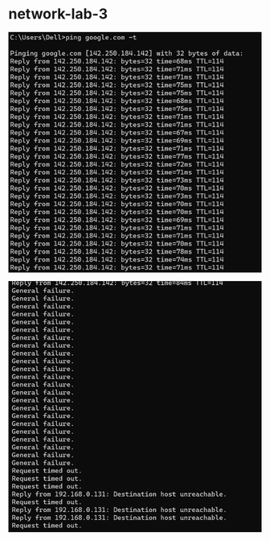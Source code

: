 # network-lab-3
![image alt](e4483f4f-59a8-4979-8c2b-1d3cf8d8070c.jpg)

![image alt](10b0bf8b-2df6-4f10-9a78-e191fbb7227b.jpg)
